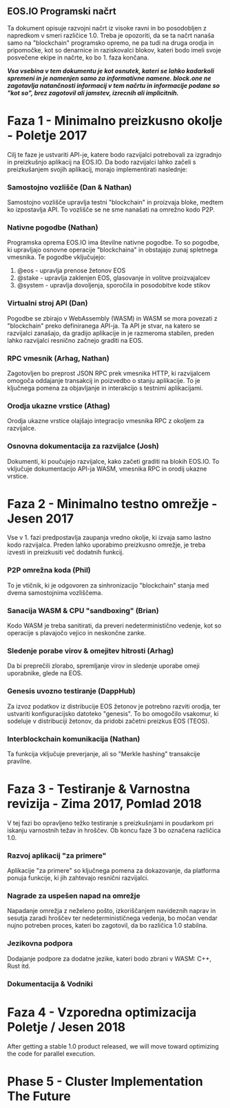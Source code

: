 ## EOS.IO Programski načrt

Ta dokument opisuje razvojni načrt iz visoke ravni in bo posodobljen z napredkom v smeri različice 1.0. Treba je opozoriti, da se ta načrt nanaša samo na "blockchain" programsko opremo, ne pa tudi na druga orodja in pripomočke, kot so denarnice in raziskovalci blokov, kateri bodo imeli svoje posvečene ekipe in načrte, ko bo 1. faza končana.

***Vsa vsebina v tem dokumentu je kot osnutek, kateri se lahko kadarkoli spremeni in je namenjen samo za informativne namene. block.one ne zagotavlja natančnosti informacij v tem načrtu in informacije podane so "kot so", brez zagotovil ali jamstev, izrecnih ali implicitnih.***

# Faza 1 - Minimalno preizkusno okolje - Poletje 2017

Cilj te faze je ustvariti API-je, katere bodo razvijalci potrebovali za izgradnjo in preizkušnjo aplikacij na EOS.IO. Da bodo razvijalci lahko začeli s preizkušanjem svojih aplikacij, morajo implementirati naslednje:

### Samostojno vozlišče (Dan & Nathan)

Samostojno vozlišče upravlja testni "blockchain" in proizvaja bloke, medtem ko izpostavlja API. To vozlišče se ne sme nanašati na omrežno kodo P2P.

### Nativne pogodbe (Nathan)

Programska oprema EOS.IO ima številne nativne pogodbe. To so pogodbe, ki upravljajo osnovne operacije "blockchaina" in obstajajo zunaj spletnega vmesnika. Te pogodbe vključujejo:

1. @eos - upravlja prenose žetonov EOS
2. @stake - upravlja zaklenjen EOS, glasovanje in volitve proizvajalcev
3. @system - upravlja dovoljenja, sporočila in posodobitve kode stikov

### Virtualni stroj API (Dan)

Pogodbe se zbirajo v WebAssembly (WASM) in WASM se mora povezati z "blockchain" preko definiranega API-ja. Ta API je stvar, na katero se razvijalci zanašajo, da gradijo aplikacije in je razmeroma stabilen, preden lahko razvijalci resnično začnejo graditi na EOS.

### RPC vmesnik (Arhag, Nathan)

Zagotovljen bo preprost JSON RPC prek vmesnika HTTP, ki razvijalcem omogoča oddajanje transakcij in poizvedbo o stanju aplikacije. To je ključnega pomena za objavljanje in interakcijo s testnimi aplikacijami.

### Orodja ukazne vrstice (Athag)

Orodja ukazne vrstice olajšajo integracijo vmesnika RPC z okoljem za razvijalce.

### Osnovna dokumentacija za razvijalce (Josh)

Dokumenti, ki poučujejo razvijalce, kako začeti graditi na blokih EOS.IO. To vključuje dokumentacijo API-ja WASM, vmesnika RPC in orodij ukazne vrstice.

# Faza 2 - Minimalno testno omrežje - Jesen 2017

Vse v 1. fazi predpostavlja zaupanja vredno okolje, ki izvaja samo lastno kodo razvijalca. Preden lahko uporabimo preizkusno omrežje, je treba izvesti in preizkusiti več dodatnih funkcij.

### P2P omrežna koda (Phil)

To je vtičnik, ki je odgovoren za sinhronizacijo "blockchain" stanja med dvema samostojnima vozliščema.

### Sanacija WASM & CPU "sandboxing" (Brian)

Kodo WASM je treba sanitirati, da preveri nedeterministično vedenje, kot so operacije s plavajočo vejico in neskončne zanke.

### Sledenje porabe virov & omejitev hitrosti (Arhag)

Da bi preprečili zlorabo, spremljanje virov in sledenje uporabe omeji uporabnike, glede na EOS.

### Genesis uvozno testiranje (DappHub)

Za izvoz podatkov iz distribucije EOS žetonov je potrebno razviti orodja, ter ustvariti konfiguracijsko datoteko "genesis". To bo omogočilo vsakomur, ki sodeluje v distribuciji žetonov, da pridobi začetni preizkus EOS (TEOS).

### Interblockchain komunikacija (Nathan)

Ta funkcija vključuje preverjanje, ali so "Merkle hashing" transakcije pravilne.

# Faza 3 - Testiranje & Varnostna revizija - Zima 2017, Pomlad 2018

V tej fazi bo opravljeno težko testiranje s preizkušnjami in poudarkom pri iskanju varnostnih težav in hroščev. Ob koncu faze 3 bo označena različica 1.0.

### Razvoj aplikacij "za primere"

Aplikacije "za primere" so ključnega pomena za dokazovanje, da platforma ponuja funkcije, ki jih zahtevajo resnični razvijalci.

### Nagrade za uspešen napad na omrežje

Napadanje omrežja z neželeno pošto, izkoriščanjem navideznih naprav in sesutja zaradi hroščev ter nedeterminističnega vedenja, bo močan vendar nujno potreben proces, kateri bo zagotovil, da bo različica 1.0 stabilna.

### Jezikovna podpora

Dodajanje podpore za dodatne jezike, kateri bodo zbrani v WASM: C++, Rust itd.

### Dokumentacija & Vodniki

# Faza 4 - Vzporedna optimizacija Poletje / Jesen 2018

After getting a stable 1.0 product released, we will move toward optimizing the code for parallel execution.

# Phase 5 - Cluster Implementation The Future